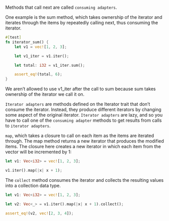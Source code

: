 
Methods that call next are called `consuming adapters`.

One example is the sum method, which takes ownership of the iterator and iterates through the items by repeatedly calling next, thus consuming the iterator. 
```rs
#[test]
fn iterator_sum() {
    let v1 = vec![1, 2, 3];

    let v1_iter = v1.iter();

    let total: i32 = v1_iter.sum();

    assert_eq!(total, 6);
}
```

We aren’t allowed to use v1_iter after the call to sum because sum takes ownership of the iterator we call it on.

`Iterator adapters` are methods defined on the Iterator trait that don’t consume the iterator.
Instead, they produce different iterators by changing some aspect of the original iterator.
`Iterator adapters` are lazy, and so you have to call one of the `consuming adapter` methods to get results from calls to `iterator adapters`.

`map`, which takes a closure to call on each item as the items are iterated through. 
The map method returns a new iterator that produces the modified items. 
The closure here creates a new iterator in which each item from the vector will be incremented by 1:
```rs
let v1: Vec<i32> = vec![1, 2, 3];

v1.iter().map(|x| x + 1);
```

The `collect` method consumes the iterator and collects the resulting values into a collection data type.
```rs
let v1: Vec<i32> = vec![1, 2, 3];

let v2: Vec<_> = v1.iter().map(|x| x + 1).collect();

assert_eq!(v2, vec![2, 3, 4]);
```
